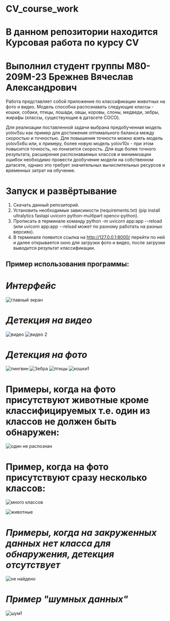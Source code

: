 # CV_course_work

# В данном репозитории находится Курсовая работа по курсу CV

# Выполнил студент группы М80-209М-23 Брежнев Вячеслав Александрович

Работа представляет собой приложение по классификации животных на фото и видео. Модель способна распознавать следующие классы - кошки, собаки, птицы, лошади, овцы, коровы, слоны, медведи, зебры, жирафы (классы, существующие в датасете COCO).

Для реализации поставленной задачи выбрана предобученная модель yolov5su как пример для достижения оптимального баланса между скоростью и точностью. Для повышения точности можно взять модель yolov5x6u или, к примеру, более новую модель yolov10x - при этом повысится точность, но понизится скорость. Для еще более точного результата, расширения распознаваемых классов и минимизации ошибок необходимо провести дообучение модели на собственном датасете, однако это требует значительных вычислительных ресурсов и временных затрат на обучение.

# Запуск и развёртывание

1. Скачать данный репозиторий.
2. Установить необходимые зависимости (requirements.txt) (pip install ultralytics fastapi uvicorn python-multipart opencv-python).
3. Прописать в терминале команду python -m uvicorn app:app --reload (или uvicorn app:app --reload может по разному работать на разных версиях).
4. В терминале появится ссылка на http://127.0.0.1:8000/ перейти по ней и далее открывается окно для загрузки фото и видео, после загрузки выводится результат классификации.

## Пример использования программы:

# *Интерфейс*

![главный экран](https://github.com/user-attachments/assets/f2258ac2-3031-4430-a9d1-c13fb1108e93)


# *Детекция на видео*
![видео](https://github.com/user-attachments/assets/fe6f4d19-addf-4609-9f6b-257cf26597cc)
![видео 2](https://github.com/user-attachments/assets/d2f73845-3d77-4f64-9538-b822ee26d68b)

# *Детекция на фото*

![пингвин](https://github.com/user-attachments/assets/a02ed05c-6e30-48dd-9c0e-75d6bf3ee9eb)
![Зебра](https://github.com/user-attachments/assets/8c293e97-014f-4d4f-97dd-398f6dd633da)
![птицы](https://github.com/user-attachments/assets/f28b3b00-5556-4b15-b1f6-3beaa1685678)
![кошки1](https://github.com/user-attachments/assets/359fbd5e-0ec8-4959-bb22-537799baab14)


# Примеры, когда на фото присутствуют животные кроме классифицируемых т.е. один из классов не должен быть обнаружен:
![один не распознан](https://github.com/user-attachments/assets/8ae20acf-7bf6-4ad8-9cab-959c8985f9b6)

# Пример, когда на фото присутствуют сразу несколько классов:
![много классов](https://github.com/user-attachments/assets/d17bdaf9-de12-4cd1-ada8-b12871d7314c)

![животные](https://github.com/user-attachments/assets/f0b42c4d-c83e-40ff-a7c9-a3f4c3a7d030)


# *Примеры, когда на закруженных данных нет класса для обнаружения, детекция отсутствует*

![не найдено](https://github.com/user-attachments/assets/112cb938-065e-4940-b882-b03f5cff3628)

# *Пример "шумных данных"*

![шум1](https://github.com/user-attachments/assets/79c8a4ca-8a3c-4457-99c9-bef0e65406c0)





